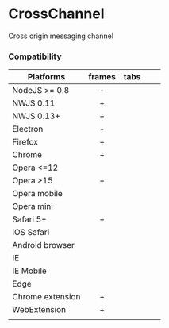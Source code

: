 # CrossChannel
Cross origin messaging channel

### Compatibility
<!-- http://www.tablesgenerator.com/markdown_tables -->
| Platforms       | frames | tabs |   |   |
|-----------------|:------:|------|---|---|
| NodeJS >= 0.8   |    -   |      |   |   |
| NWJS 0.11       |    +   |      |   |   |
| NWJS 0.13+      |    +   |      |   |   |
| Electron        |    -   |      |   |   |
| Firefox         |    +   |      |   |   |
| Chrome          |    +   |      |   |   |
| Opera <=12      |        |      |   |   |
| Opera >15       |    +   |      |   |   |
| Opera mobile    |        |      |   |   |
| Opera mini      |        |      |   |   |
| Safari 5+       |    +   |      |   |   |
| iOS Safari      |        |      |   |   |
| Android browser |        |      |   |   |
| IE              |        |      |   |   |
| IE Mobile       |        |      |   |   |
| Edge            |        |      |   |   |
| Chrome extension|    +   |      |   |   |
| WebExtension    |    +   |      |   |   |
|                 |        |      |   |   |

